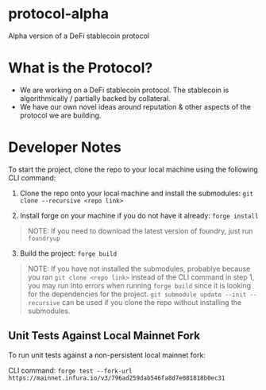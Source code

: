 # protocol-alpha

Alpha version of a DeFi stablecoin protocol

# What is the Protocol?

- We are working on a DeFi stablecoin protocol. The stablecoin is algorithmically / partially backed by collateral.
- We have our own novel ideas around reputation & other aspects of the protocol we are building.

# Developer Notes

To start the project, clone the repo to your local machine using the following CLI command:

1. Clone the repo onto your local machine and install the submodules: `git clone --recursive <repo link>`

2. Install forge on your machine if you do not have it already: `forge install`

> NOTE: If you need to download the latest version of foundry, just run `foundryup`

3. Build the project: `forge build`

> NOTE: If you have not installed the submodules, probablye because you ran `git clone <repo link>` instead of the CLI command in step 1, you may run into errors when running `forge build` since it is looking for the dependencies for the project. `git submodule update --init --recursive` can be used if you clone the repo without installing the submodules.

## Unit Tests Against Local Mainnet Fork

To run unit tests against a non-persistent local mainnet fork:

CLI command: `forge test --fork-url https://mainnet.infura.io/v3/796ad259dab546fa8d7e081818b0ec31`
